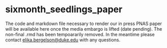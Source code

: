 # sixmonth_seedlings_paper
The code and markdown file necessary to render our in press PNAS paper will be available here once the media embargo is lifted (date pending). The non-final .rmd has been tempoararily removed.
In the meantime please contact elika.bergelson@duke.edu with any questions.
